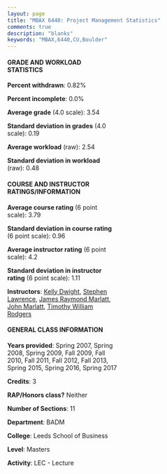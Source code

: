 ```yaml
---
layout: page
title: "MBAX 6440: Project Management Statistics"
comments: true
description: "blanks"
keywords: "MBAX,6440,CU,Boulder"
---
```

<head>
<script src="https://ajax.googleapis.com/ajax/libs/jquery/2.1.3/jquery.min.js"></script>
<script src="https://dl.dropboxusercontent.com/s/pc42nxpaw1ea4o9/highcharts.js?dl=0"></script>
<!-- <script src="../assets/js/highcharts.js"></script> -->
<style type="text/css">@font-face {
	font-family: "Bebas Neue";
	src: url(https://www.filehosting.org/file/details/544349/BebasNeue Regular.otf) format("opentype");
	}
	h1.Bebas { 
		font-family: "Bebas Neue", Verdana, Tahoma;
	}
</style>
</head>
<body>
	<div id="container" style="float: right; width: 45%; height: 88%; margin-left: 2.5%; margin-right: 2.5%;"></div>
	<script language="JavaScript">
		$(document).ready(function() {
		var chart = {type: 'column'};
		var title = {text: 'Grade Distribution'};
		var xAxis = {categories: ['A','B','C','D','F'],crosshair: true};
		var yAxis = {min: 0,title: {text: 'Percentage'}};
		var tooltip = {headerFormat: '<center><b><span style="font-size:20px">{point.key}</span></b></center>',
		               pointFormat: '<td style="padding:0"><b>{point.y:.1f}%</b></td>',
		               footerFormat: '</table>',shared: true,useHTML: true};
		var plotOptions = {column: {pointPadding: 0.0,borderWidth: 0}};  
		var credits = {enabled: false};var series= [{name: 'Percent',data: [61.7,37.5,0.8,0.0,0.0,]}];
		var json = {};
		json.chart = chart;
		json.title = title;
		json.tooltip = tooltip;
		json.xAxis = xAxis;
		json.yAxis = yAxis;  
		json.series = series;
		json.plotOptions = plotOptions;  
		json.credits = credits;
		$('#container').highcharts(json);
	});
	</script>
</body>
			   
#### GRADE AND WORKLOAD STATISTICS

**Percent withdrawn**: 0.82%

**Percent incomplete**: 0.0%

**Average grade** (4.0 scale): 3.54

**Standard deviation in grades** (4.0 scale): 0.19

**Average workload** (raw): 2.54

**Standard deviation in workload** (raw): 0.48

#### COURSE AND INSTRUCTOR RATINGS/INFORMATION

**Average course rating** (6 point scale): 3.79

**Standard deviation in course rating** (6 point scale): 0.96

**Average instructor rating** (6 point scale): 4.2

**Standard deviation in instructor rating** (6 point scale): 1.11

**Instructors**: <a href='../../instructors/Kelly_Dwight'>Kelly Dwight</a>, <a href='../../instructors/Stephen_Lawrence'>Stephen Lawrence</a>, <a href='../../instructors/James_Raymond_Marlatt'>James Raymond Marlatt</a>, <a href='../../instructors/John_Marlatt'>John Marlatt</a>, <a href='../../instructors/Timothy_William_Rodgers'>Timothy William Rodgers</a>

#### GENERAL CLASS INFORMATION

**Years provided**: Spring 2007, Spring 2008, Spring 2009, Fall 2009, Fall 2010, Fall 2011, Fall 2012, Fall 2013, Spring 2015, Spring 2016, Spring 2017

**Credits**: 3

**RAP/Honors class?** Neither

**Number of Sections**: 11

**Department**: BADM

**College**: Leeds School of Business

**Level**: Masters

**Activity**: LEC - Lecture
